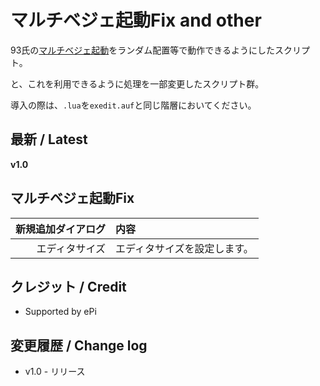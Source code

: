 # マルチベジェ起動Fix and other

93氏の[マルチベジェ起動](https://www.dropbox.com/sh/u73uud29hcxlply/AABH9ZhzL1P1kX-bWrL4asdDa?dl=0&preview=%E3%83%9E%E3%83%AB%E3%83%81%E3%83%99%E3%82%B8%E3%82%A7%E8%BB%8C%E9%81%93.zip)をランダム配置等で動作できるようにしたスクリプト。

と、これを利用できるように処理を一部変更したスクリプト群。

導入の際は、`.lua`を`exedit.auf`と同じ階層においてください。

## 最新 / Latest

**v1.0**

## マルチベジェ起動Fix

| 新規追加ダイアログ | 内容 |
| -: | :- |
| エディタサイズ | エディタサイズを設定します。 |


## クレジット / Credit

- Supported by ePi

## 変更履歴 / Change log

- v1.0 - リリース

